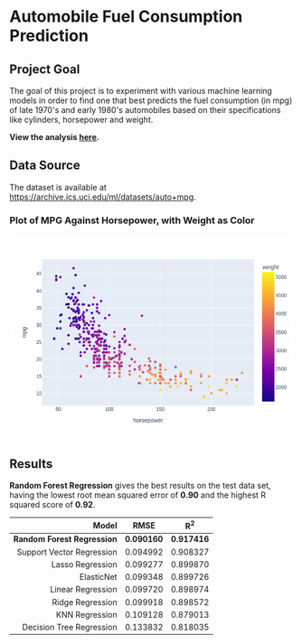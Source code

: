 # Automobile Fuel Consumption Prediction

## Project Goal
The goal of this project is to experiment with various machine learning models in order to find one that best predicts the fuel consumption (in mpg) of late 1970's and early 1980's automobiles based on their specifications like cylinders, horsepower and weight.

**View the analysis [here](https://github.com/Vipul97/fuel-consumption-prediction/blob/main/fuel_consumption_prediction.ipynb).**

## Data Source
The dataset is available at https://archive.ics.uci.edu/ml/datasets/auto+mpg.

### Plot of MPG Against Horsepower, with Weight as Color 
![Plot of MPG Against Horsepower, with Weight as Color ](mpg_weight_horsepower.png)

## Results
**Random Forest Regression** gives the best results on the test data set, having the lowest root mean squared error of **0.90** and the highest R squared score of **0.92**.

|                     Model    |     RMSE     | R<sup>2</sup> |
| ----------------------------:| :----------: | :-----------: |
| **Random Forest Regression** | **0.090160** | **0.917416**  |
|    Support Vector Regression |   0.094992   |   0.908327    |
|             Lasso Regression |   0.099277   |   0.899870    |
|                   ElasticNet |   0.099348   |   0.899726    |
|            Linear Regression |   0.099720   |   0.898974    |
|             Ridge Regression |   0.099918   |   0.898572    |
|               KNN Regression |   0.109128   |   0.879013    |
|     Decision Tree Regression |   0.133832   |   0.818035    |
